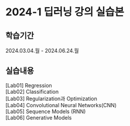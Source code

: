 # 2024-1 딥러닝 강의 실습본

## 학습기간
2024.03.04.월 - 2024.06.24.월

## 실습내용
[Lab01] Regression <br>
[Lab02] Classification <br>
[Lab03] Regularization과 Optimization <br>
[Lab04] Convolutional Neural Networks(CNN) <br>
[Lab05] Sequence Models (RNN) <br>
[Lab06] Generative Models
